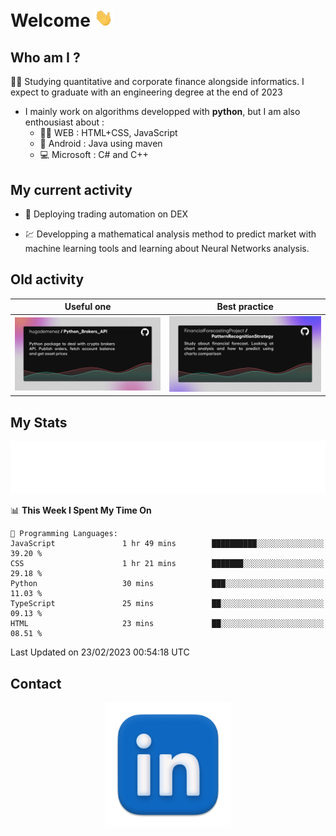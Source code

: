 # Welcome <img src="assets/hello.gif" width="30px"/>


## Who am I ?

:man_student: Studying quantitative and corporate finance alongside informatics. I expect to graduate with an engineering degree at the end of 2023

*  I mainly work on algorithms developped with **python**, but I am also enthousiast about :
    * :man_technologist: WEB : HTML+CSS, JavaScript
    * :iphone: Android : Java using maven
    * :computer: Microsoft : C# and C++

## My current activity

* :rocket: Deploying trading automation on DEX

* :chart: Developping a mathematical analysis method to predict market with machine learning tools and learning about Neural Networks analysis.

## Old activity

| Useful one | Best practice|
| ------------- | ------------- |
| [![](assets/BrokerAPI.png)](https://github.com/hugodemenez/Python_Brokers_API)  | [![](assets/PatternRecognitionStrategy.png)](https://github.com/FinancialForecastingProject/PatternRecognitionStrategy.git)  |

## My Stats

<p align=center>
<img src="metrics.plugin.wakatime.svg" alt="Metrics">
</p>

<!--START_SECTION:waka-->
📊 **This Week I Spent My Time On** 

```text
💬 Programming Languages: 
JavaScript               1 hr 49 mins        ██████████░░░░░░░░░░░░░░░   39.20 % 
CSS                      1 hr 21 mins        ███████░░░░░░░░░░░░░░░░░░   29.18 % 
Python                   30 mins             ███░░░░░░░░░░░░░░░░░░░░░░   11.03 % 
TypeScript               25 mins             ██░░░░░░░░░░░░░░░░░░░░░░░   09.13 % 
HTML                     23 mins             ██░░░░░░░░░░░░░░░░░░░░░░░   08.51 % 
```


 Last Updated on 23/02/2023 00:54:18 UTC
<!--END_SECTION:waka-->

## Contact

<p align=center >
<a href="https://www.linkedin.com/in/hugo-demenez/">
<picture>
  <source media="(prefers-color-scheme: dark)" srcset="assets/linkedin_light.png">
  <img height="200px" width="200px" alt="Linkedin link" src="assets/linkedin.png">
</picture>
</a>
</p>


